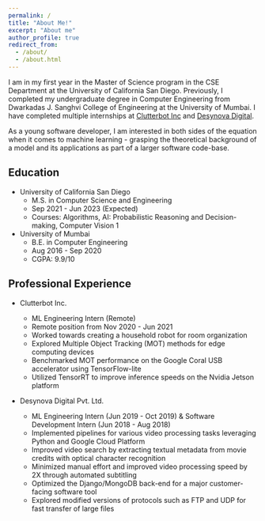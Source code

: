```yaml
---
permalink: /
title: "About Me!"
excerpt: "About me"
author_profile: true
redirect_from: 
  - /about/
  - /about.html
---
```


I am in my first year in the Master of Science program in the CSE Department at the University of California San Diego. Previously, I completed my undergraduate degree in Computer Engineering from Dwarkadas J. Sanghvi College of Engineering at the University of Mumbai. I have completed multiple internships at [Clutterbot Inc](https://www.clutterbot.com/) and [Desynova Digital](https://www.desynova.com/).

As a young software developer, I am interested in both sides of the equation when it comes to machine learning - grasping the theoretical background of a model and its applications as part of a larger software code-base.

Education
----
* University of California San Diego
  * M.S. in Computer Science and Engineering
  * Sep 2021 - Jun 2023 (Expected)
  * Courses: Algorithms, AI: Probabilistic Reasoning and Decision-making, Computer Vision 1
* University of Mumbai
  * B.E. in Computer Engineering
  * Aug 2016 - Sep 2020
  * CGPA: 9.9/10

Professional Experience
----
* Clutterbot Inc.
  * ML Engineering Intern (Remote)
  * Remote position from Nov 2020 - Jun 2021
  * Worked towards creating a household robot for room organization
  * Explored Multiple Object Tracking (MOT) methods for edge computing devices
  * Benchmarked MOT performance on the Google Coral USB accelerator using TensorFlow-lite
  * Utilized TensorRT to improve inference speeds on the Nvidia Jetson platform
 
* Desynova Digital Pvt. Ltd.
  * ML Engineering Intern (Jun 2019 - Oct 2019) & Software Development Intern (Jun 2018 - Aug 2018)
  * Implemented pipelines for various video processing tasks leveraging Python and Google Cloud Platform
  * Improved video search by extracting textual metadata from movie credits with optical character recognition
  * Minimized manual effort and improved video processing speed by 2X through automated subtitling
  * Optimized the Django/MongoDB back-end for a major customer-facing software tool
  * Explored modified versions of protocols such as FTP and UDP for fast transfer of large files

